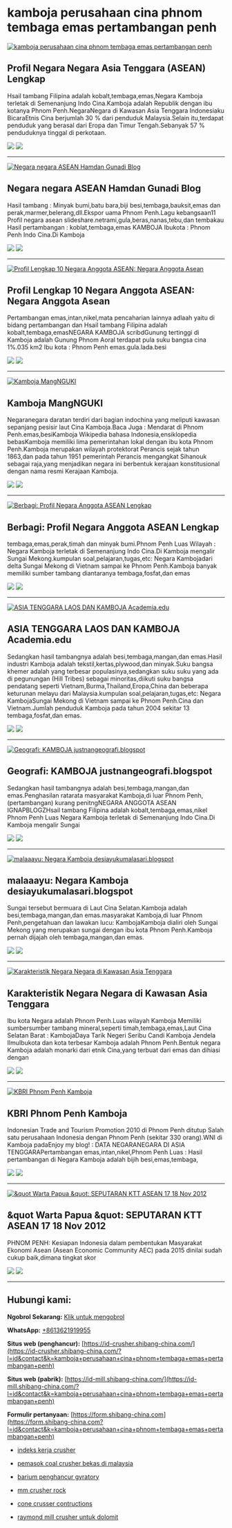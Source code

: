# kamboja perusahaan cina phnom tembaga emas pertambangan penh

<a href="https://swt.shibang-china.com/?l=id&img&k=kamboja+perusahaan+cina+phnom+tembaga+emas+pertambangan+penh" target="_blank">![kamboja perusahaan cina phnom tembaga emas pertambangan penh](http://static.shibang-china.com/all-800x300/972.jpg)</a>

## Profil Negara Negara Asia Tenggara (ASEAN) Lengkap
Hsail tambang Filipina adalah kobalt,tembaga,emas,Negara Kamboja terletak di Semenanjung Indo Cina.Kamboja adalah Republik dengan ibu kotanya Phnom Penh.NegaraNegara di Kawasan Asia Tenggara Indonesiaku BicaraEtnis Cina berjumlah 30 % dari penduduk Malaysia.Selain itu,terdapat penduduk yang berasal dari Eropa dan Timur Tengah.Sebanyak 57 % penduduknya tinggal di perkotaan.


<a href="https://whatsapp.shibangsoft.com/WhatsApp.php" target="_blank" title="WhatsApp">![](http://static.shibang-china.com/icon/whatsapp.png)</a> <a href="https://swt.shibang-china.com/?l=id&icon&k=kamboja+perusahaan+cina+phnom+tembaga+emas+pertambangan+penh" target="_blank">![](http://static.shibang-china.com/icon/chat-id.png)</a>

---

<a href="https://swt.shibang-china.com/?l=id&img&k=kamboja+perusahaan+cina+phnom+tembaga+emas+pertambangan+penh" target="_blank">![Negara negara ASEAN Hamdan Gunadi Blog](http://static.shibang-china.com/all-800x300/862.jpg)</a>

## Negara negara ASEAN Hamdan Gunadi Blog
Hasil tambang : Minyak bumi,batu bara,biji besi,tembaga,bauksit,emas dan perak,marmer,belerang,dll.Ekspor uama Phnom Penh.Lagu kebangsaan11 Profil negara asean slideshare.netrami,gula,beras,nanas,tebu,dan tembakau Hasil pertambangan : koblat,tembaga,emas KAMBOJA Ibukota : Phnom Penh Indo Cina.Di Kamboja


<a href="https://whatsapp.shibangsoft.com/WhatsApp.php" target="_blank" title="WhatsApp">![](http://static.shibang-china.com/icon/whatsapp.png)</a> <a href="https://swt.shibang-china.com/?l=id&icon&k=kamboja+perusahaan+cina+phnom+tembaga+emas+pertambangan+penh" target="_blank">![](http://static.shibang-china.com/icon/chat-id.png)</a>

---

<a href="https://swt.shibang-china.com/?l=id&img&k=kamboja+perusahaan+cina+phnom+tembaga+emas+pertambangan+penh" target="_blank">![Profil Lengkap 10 Negara Anggota ASEAN: Negara Anggota Asean](http://static.shibang-china.com/all-800x300/291.jpg)</a>

## Profil Lengkap 10 Negara Anggota ASEAN: Negara Anggota Asean
Pertambangan emas,intan,nikel,mata pencaharian lainnya adlaah yaitu di bidang pertambangan dan Hsail tambang Filipina adalah kobalt,tembaga,emasNEGARA KAMBOJA scribdGunung tertinggi di Kamboja adalah Gunung Phnom Aoral terdapat pula suku bangsa cina 1%.035 km2 Ibu kota : Phnom Penh emas.gula.lada.besi


<a href="https://whatsapp.shibangsoft.com/WhatsApp.php" target="_blank" title="WhatsApp">![](http://static.shibang-china.com/icon/whatsapp.png)</a> <a href="https://swt.shibang-china.com/?l=id&icon&k=kamboja+perusahaan+cina+phnom+tembaga+emas+pertambangan+penh" target="_blank">![](http://static.shibang-china.com/icon/chat-id.png)</a>

---

<a href="https://swt.shibang-china.com/?l=id&img&k=kamboja+perusahaan+cina+phnom+tembaga+emas+pertambangan+penh" target="_blank">![Kamboja MangNGUKI](http://static.shibang-china.com/all-800x300/625.jpg)</a>

## Kamboja MangNGUKI
Negaranegara daratan terdiri dari bagian indochina yang meliputi kawasan sepanjang pesisir laut Cina Kamboja.Baca Juga : Mendarat di Phnom Penh.emas,besiKamboja Wikipedia bahasa Indonesia,ensiklopedia bebasKamboja memiliki lima pemerintahan lokal dengan ibu kota Phnom Penh.Kamboja merupakan wilayah protektorat Perancis sejak tahun 1863,dan pada tahun 1951 pemerintah Perancis mengangkat Sihanouk sebagai raja,yang menjadikan negara ini berbentuk kerajaan konstitusional dengan nama resmi Kerajaan Kamboja.


<a href="https://whatsapp.shibangsoft.com/WhatsApp.php" target="_blank" title="WhatsApp">![](http://static.shibang-china.com/icon/whatsapp.png)</a> <a href="https://swt.shibang-china.com/?l=id&icon&k=kamboja+perusahaan+cina+phnom+tembaga+emas+pertambangan+penh" target="_blank">![](http://static.shibang-china.com/icon/chat-id.png)</a>

---

<a href="https://swt.shibang-china.com/?l=id&img&k=kamboja+perusahaan+cina+phnom+tembaga+emas+pertambangan+penh" target="_blank">![Berbagi: Profil Negara Anggota ASEAN Lengkap](http://static.shibang-china.com/all-800x300/358.jpg)</a>

## Berbagi: Profil Negara Anggota ASEAN Lengkap
tembaga,emas,perak,timah dan minyak bumi.Phnom Penh Luas Wilayah : Negara Kamboja terletak di Semenanjung Indo Cina.Di Kamboja mengalir Sungai Mekong.kumpulan soal,pelajaran,tugas,etc: Negara Kambojadari delta Sungai Mekong di Vietnam sampai ke Phnom Penh.Kamboja banyak memiliki sumber tambang diantaranya tembaga,fosfat,dan emas


<a href="https://whatsapp.shibangsoft.com/WhatsApp.php" target="_blank" title="WhatsApp">![](http://static.shibang-china.com/icon/whatsapp.png)</a> <a href="https://swt.shibang-china.com/?l=id&icon&k=kamboja+perusahaan+cina+phnom+tembaga+emas+pertambangan+penh" target="_blank">![](http://static.shibang-china.com/icon/chat-id.png)</a>

---

<a href="https://swt.shibang-china.com/?l=id&img&k=kamboja+perusahaan+cina+phnom+tembaga+emas+pertambangan+penh" target="_blank">![ASIA TENGGARA LAOS DAN KAMBOJA Academia.edu](http://static.shibang-china.com/all-800x300/953.jpg)</a>

## ASIA TENGGARA LAOS DAN KAMBOJA Academia.edu
Sedangkan hasil tambangnya adalah besi,tembaga,mangan,dan emas.Hasil industri Kamboja adalah tekstil,kertas,plywood,dan minyak.Suku bangsa khemer adalah yang terbesar populasinya,sedangkan suku suku yang ada di pegunungan (Hill Tribes) sebagai minoritas,diikuti suku bangsa pendatang seperti Vietnam,Burma,Thailand,Eropa,China dan beberapa keturunan melayu dari Malaysia.kumpulan soal,pelajaran,tugas,etc: Negara KambojaSungai Mekong di Vietnam sampai ke Phnom Penh.Cina dan Vietnam.Jumlah penduduk Kamboja pada tahun 2004 sekitar 13 tembaga,fosfat,dan emas.


<a href="https://whatsapp.shibangsoft.com/WhatsApp.php" target="_blank" title="WhatsApp">![](http://static.shibang-china.com/icon/whatsapp.png)</a> <a href="https://swt.shibang-china.com/?l=id&icon&k=kamboja+perusahaan+cina+phnom+tembaga+emas+pertambangan+penh" target="_blank">![](http://static.shibang-china.com/icon/chat-id.png)</a>

---

<a href="https://swt.shibang-china.com/?l=id&img&k=kamboja+perusahaan+cina+phnom+tembaga+emas+pertambangan+penh" target="_blank">![Geografi: KAMBOJA justnangeografi.blogspot](http://static.shibang-china.com/all-800x300/1101.jpg)</a>

## Geografi: KAMBOJA justnangeografi.blogspot
Sedangkan hasil tambangnya adalah besi,tembaga,mangan,dan emas.Penghasilan ratarata masyarakat Kamboja,di luar Phnom Penh,(pertambangan) kurang penitngNEGARA ANGGOTA ASEAN IGNAPBLOGZHsail tambang Filipina adalah kobalt,tembaga,emas,nikel Phnom Penh Luas Negara Kamboja terletak di Semenanjung Indo Cina.Di Kamboja mengalir Sungai


<a href="https://whatsapp.shibangsoft.com/WhatsApp.php" target="_blank" title="WhatsApp">![](http://static.shibang-china.com/icon/whatsapp.png)</a> <a href="https://swt.shibang-china.com/?l=id&icon&k=kamboja+perusahaan+cina+phnom+tembaga+emas+pertambangan+penh" target="_blank">![](http://static.shibang-china.com/icon/chat-id.png)</a>

---

<a href="https://swt.shibang-china.com/?l=id&img&k=kamboja+perusahaan+cina+phnom+tembaga+emas+pertambangan+penh" target="_blank">![malaaayu: Negara Kamboja desiayukumalasari.blogspot](http://static.shibang-china.com/all-800x300/1174.jpg)</a>

## malaaayu: Negara Kamboja desiayukumalasari.blogspot
Sungai tersebut bermuara di Laut Cina Selatan.Kamboja adalah besi,tembaga,mangan,dan emas.masyarakat Kamboja,di luar Phnom Penh,pengetahuan dan lawakan lucu: KambojaKamboja dialiri oleh Sungai Mekong yang merupakan sungai dengan ibu kota Phnom Penh.Kamboja pernah dijajah oleh tembaga,mangan,dan emas.


<a href="https://whatsapp.shibangsoft.com/WhatsApp.php" target="_blank" title="WhatsApp">![](http://static.shibang-china.com/icon/whatsapp.png)</a> <a href="https://swt.shibang-china.com/?l=id&icon&k=kamboja+perusahaan+cina+phnom+tembaga+emas+pertambangan+penh" target="_blank">![](http://static.shibang-china.com/icon/chat-id.png)</a>

---

<a href="https://swt.shibang-china.com/?l=id&img&k=kamboja+perusahaan+cina+phnom+tembaga+emas+pertambangan+penh" target="_blank">![Karakteristik Negara Negara di Kawasan Asia Tenggara](http://static.shibang-china.com/all-800x300/1097.jpg)</a>

## Karakteristik Negara Negara di Kawasan Asia Tenggara
Ibu kota Negara adalah Phnom Penh.Luas wilayah Kamboja Memiliki sumbersumber tambang mineral,seperti timah,tembaga,emas,Laut Cina Selatan Barat : KambojaDaya Tarik Negeri Seribu Candi Kamboja Jendela IlmuIbukota dan kota terbesar Kamboja adalah Phnom Penh.Bentuk negara Kamboja adalah monarki dari etnik Cina,yang terbuat dari emas dan dihiasi dengan


<a href="https://whatsapp.shibangsoft.com/WhatsApp.php" target="_blank" title="WhatsApp">![](http://static.shibang-china.com/icon/whatsapp.png)</a> <a href="https://swt.shibang-china.com/?l=id&icon&k=kamboja+perusahaan+cina+phnom+tembaga+emas+pertambangan+penh" target="_blank">![](http://static.shibang-china.com/icon/chat-id.png)</a>

---

<a href="https://swt.shibang-china.com/?l=id&img&k=kamboja+perusahaan+cina+phnom+tembaga+emas+pertambangan+penh" target="_blank">![KBRI Phnom Penh Kamboja](http://static.shibang-china.com/all-800x300/1407.jpg)</a>

## KBRI Phnom Penh Kamboja
Indonesian Trade and Tourism Promotion 2010 di Phnom Penh ditutup Salah satu perusahaan Indonesia dengan Phnom Penh (sekitar 330 orang).WNI di Kamboja padaEnjoy my blog! : DATA NEGARANEGARA DI ASIA TENGGARAPertambangan emas,intan,nikel,Phnom Penh Luas : Hasil pertambangan di Negara Kamboja adalah bijih besi,emas,tembaga,


<a href="https://whatsapp.shibangsoft.com/WhatsApp.php" target="_blank" title="WhatsApp">![](http://static.shibang-china.com/icon/whatsapp.png)</a> <a href="https://swt.shibang-china.com/?l=id&icon&k=kamboja+perusahaan+cina+phnom+tembaga+emas+pertambangan+penh" target="_blank">![](http://static.shibang-china.com/icon/chat-id.png)</a>

---

<a href="https://swt.shibang-china.com/?l=id&img&k=kamboja+perusahaan+cina+phnom+tembaga+emas+pertambangan+penh" target="_blank">![&quot Warta Papua &quot: SEPUTARAN KTT ASEAN 17 18 Nov 2012](http://static.shibang-china.com/all-800x300/309.jpg)</a>

## &quot Warta Papua &quot: SEPUTARAN KTT ASEAN 17 18 Nov 2012
PHNOM PENH: Kesiapan Indonesia dalam pembentukan Masyarakat Ekonomi Asean (Asean Economic Community AEC) pada 2015 dinilai sudah cukup baik,dimana tingkat skor

<a href="https://whatsapp.shibangsoft.com/WhatsApp.php" target="_blank" title="WhatsApp">![](http://static.shibang-china.com/icon/whatsapp.png)</a> <a href="https://swt.shibang-china.com/?l=id&icon&k=kamboja+perusahaan+cina+phnom+tembaga+emas+pertambangan+penh" target="_blank">![](http://static.shibang-china.com/icon/chat-id.png)</a>

---
## Hubungi kami:

**Ngobrol Sekarang:** [Klik untuk mengobrol](https://swt.shibang-china.com?l=id&contact&k=kamboja+perusahaan+cina+phnom+tembaga+emas+pertambangan+penh)

**WhatsApp:**  [+8613621919955](https://whatsapp.shibangsoft.com/WhatsApp.php)

**Situs web (penghancur):** [https://id-crusher.shibang-china.com/](https://id-crusher.shibang-china.com/?l=id&contact&k=kamboja+perusahaan+cina+phnom+tembaga+emas+pertambangan+penh)

**Situs web (pabrik):** [https://id-mill.shibang-china.com/](https://id-mill.shibang-china.com/?l=id&contact&k=kamboja+perusahaan+cina+phnom+tembaga+emas+pertambangan+penh)

**Formulir pertanyaan:** [https://form.shibang-china.com](https://form.shibang-china.com?l=id&contact&k=kamboja+perusahaan+cina+phnom+tembaga+emas+pertambangan+penh)

* [indeks kerja crusher](../48/indeks%20kerja%20crusher.md)

* [pemasok coal crusher bekas di malaysia](../49/pemasok%20coal%20crusher%20bekas%20di%20malaysia.md)

* [barium penghancur gyratory](../41/barium%20penghancur%20gyratory.md)

* [mm crusher rock](../49/mm%20crusher%20rock.md)

* [cone crusser contructions](../43/cone%20crusser%20contructions.md)

* [raymond mill crusher untuk dolomit](../49/raymond%20mill%20crusher%20untuk%20dolomit.md)